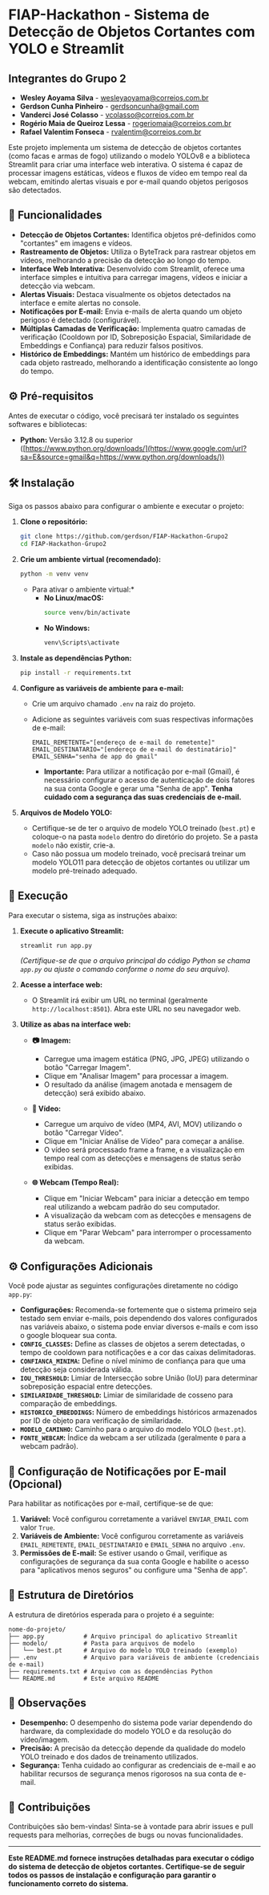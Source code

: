 # FIAP-Hackathon - Sistema de Detecção de Objetos Cortantes com YOLO e Streamlit

## Integrantes do Grupo 2

  * **Wesley Aoyama Silva** - wesleyaoyama@correios.com.br
  * **Gerdson Cunha Pinheiro** - gerdsoncunha@gmail.com
  * **Vanderci José Colasso** - vcolasso@correios.com.br
  * **Rogério Maia de Queiroz Lessa** - rogeriomaia@correios.com.br
  * **Rafael Valentim Fonseca** - rvalentim@correios.com.br 

Este projeto implementa um sistema de detecção de objetos cortantes (como facas e armas de fogo) utilizando o modelo YOLOv8 e a biblioteca Streamlit para criar uma interface web interativa. O sistema é capaz de processar imagens estáticas, vídeos e fluxos de vídeo em tempo real da webcam, emitindo alertas visuais e por e-mail quando objetos perigosos são detectados.

## 🚀 Funcionalidades

  * **Detecção de Objetos Cortantes:** Identifica objetos pré-definidos como "cortantes" em imagens e vídeos.
  * **Rastreamento de Objetos:** Utiliza o ByteTrack para rastrear objetos em vídeos, melhorando a precisão da detecção ao longo do tempo.
  * **Interface Web Interativa:**  Desenvolvido com Streamlit, oferece uma interface simples e intuitiva para carregar imagens, vídeos e iniciar a detecção via webcam.
  * **Alertas Visuais:**  Destaca visualmente os objetos detectados na interface e emite alertas no console.
  * **Notificações por E-mail:**  Envia e-mails de alerta quando um objeto perigoso é detectado (configurável).
  * **Múltiplas Camadas de Verificação:** Implementa quatro camadas de verificação (Cooldown por ID, Sobreposição Espacial, Similaridade de Embeddings e Confiança) para reduzir falsos positivos.
  * **Histórico de Embeddings:** Mantém um histórico de embeddings para cada objeto rastreado, melhorando a identificação consistente ao longo do tempo.

## ⚙️ Pré-requisitos

Antes de executar o código, você precisará ter instalado os seguintes softwares e bibliotecas:

  * **Python:** Versão 3.12.8 ou superior ([https://www.python.org/downloads/](https://www.google.com/url?sa=E&source=gmail&q=https://www.python.org/downloads/))
  
## 🛠️ Instalação

Siga os passos abaixo para configurar o ambiente e executar o projeto:

1.  **Clone o repositório:**

    ```bash
    git clone https://github.com/gerdson/FIAP-Hackathon-Grupo2
    cd FIAP-Hackathon-Grupo2
    ```

2.  **Crie um ambiente virtual (recomendado):**

    ```bash
    python -m venv venv
    ```

      * Para ativar o ambiente virtual:\*
          * **No Linux/macOS:**
            ```bash
            source venv/bin/activate
            ```
          * **No Windows:**
            ```bash
            venv\Scripts\activate
            ```

3.  **Instale as dependências Python:**

    ```bash
    pip install -r requirements.txt
    ```

4.  **Configure as variáveis de ambiente para e-mail:**

      * Crie um arquivo chamado `.env` na raiz do projeto.

      * Adicione as seguintes variáveis com suas respectivas informações de e-mail:

        ```
        EMAIL_REMETENTE="[endereço de e-mail do remetente]"
        EMAIL_DESTINATARIO="[endereço de e-mail do destinatário]"
        EMAIL_SENHA="senha de app do gmail"
        ```

          * **Importante:** Para utilizar a notificação por e-mail (Gmail), é necessário configurar o acesso de autenticação de dois fatores na sua conta Google e gerar uma "Senha de app". **Tenha cuidado com a segurança das suas credenciais de e-mail.**

5.  **Arquivos de Modelo YOLO:**

      * Certifique-se de ter o arquivo de modelo YOLO treinado (`best.pt`) e coloque-o na pasta `modelo` dentro do diretório do projeto. Se a pasta `modelo` não existir, crie-a.
      * Caso não possua um modelo treinado, você precisará treinar um modelo YOLO11 para detecção de objetos cortantes ou utilizar um modelo pré-treinado adequado.

## 🚀 Execução

Para executar o sistema, siga as instruções abaixo:

1.  **Execute o aplicativo Streamlit:**

    ```bash
    streamlit run app.py
    ```

    *(Certifique-se de que o arquivo principal do código Python se chama `app.py` ou ajuste o comando conforme o nome do seu arquivo).*

2.  **Acesse a interface web:**

      * O Streamlit irá exibir um URL no terminal (geralmente `http://localhost:8501`). Abra este URL no seu navegador web.

3.  **Utilize as abas na interface web:**

      * **📷 Imagem:**

          * Carregue uma imagem estática (PNG, JPG, JPEG) utilizando o botão "Carregar Imagem".
          * Clique em "Analisar Imagem" para processar a imagem.
          * O resultado da análise (imagem anotada e mensagem de detecção) será exibido abaixo.

      * **🎥 Vídeo:**

          * Carregue um arquivo de vídeo (MP4, AVI, MOV) utilizando o botão "Carregar Vídeo".
          * Clique em "Iniciar Análise de Vídeo" para começar a análise.
          * O vídeo será processado frame a frame, e a visualização em tempo real com as detecções e mensagens de status serão exibidas.

      * **🌐 Webcam (Tempo Real):**

          * Clique em "Iniciar Webcam" para iniciar a detecção em tempo real utilizando a webcam padrão do seu computador.
          * A visualização da webcam com as detecções e mensagens de status serão exibidas.
          * Clique em "Parar Webcam" para interromper o processamento da webcam.

## ⚙️ Configurações Adicionais

Você pode ajustar as seguintes configurações diretamente no código `app.py`:

  * **Configurações:** Recomenda-se fortemente que o sistema primeiro seja testado sem enviar e-mails, pois dependendo dos valores configurados nas variáveis abaixo, o sistema pode enviar diversos e-mails e com isso o google bloquear sua conta.
  * **`CONFIG_CLASSES`:** Define as classes de objetos a serem detectadas, o tempo de cooldown para notificações e a cor das caixas delimitadoras.
  * **`CONFIANCA_MINIMA`:**  Define o nível mínimo de confiança para que uma detecção seja considerada válida.
  * **`IOU_THRESHOLD`:** Limiar de Intersecção sobre União (IoU) para determinar sobreposição espacial entre detecções.
  * **`SIMILARIDADE_THRESHOLD`:** Limiar de similaridade de cosseno para comparação de embeddings.
  * **`HISTORICO_EMBEDDINGS`:** Número de embeddings históricos armazenados por ID de objeto para verificação de similaridade.
  * **`MODELO_CAMINHO`:** Caminho para o arquivo do modelo YOLO (`best.pt`).
  * **`FONTE_WEBCAM`:** Índice da webcam a ser utilizada (geralmente `0` para a webcam padrão).

## 📧 Configuração de Notificações por E-mail (Opcional)

Para habilitar as notificações por e-mail, certifique-se de que:

1.  **Variável:** Você configurou corretamente a variável `ENVIAR_EMAIL` com valor `True`.
2.  **Variáveis de Ambiente:** Você configurou corretamente as variáveis `EMAIL_REMETENTE`, `EMAIL_DESTINATARIO` e `EMAIL_SENHA` no arquivo `.env`.
3.  **Permissões de E-mail:** Se estiver usando o Gmail, verifique as configurações de segurança da sua conta Google e habilite o acesso para "aplicativos menos seguros" ou configure uma "Senha de app".


## 📂 Estrutura de Diretórios

A estrutura de diretórios esperada para o projeto é a seguinte:

```
nome-do-projeto/
├── app.py           # Arquivo principal do aplicativo Streamlit
├── modelo/          # Pasta para arquivos de modelo
│   └── best.pt      # Arquivo do modelo YOLO treinado (exemplo)
├── .env             # Arquivo para variáveis de ambiente (credenciais de e-mail)
├── requirements.txt # Arquivo com as dependências Python
└── README.md        # Este arquivo README
```

## 📝 Observações

  * **Desempenho:** O desempenho do sistema pode variar dependendo do hardware, da complexidade do modelo YOLO e da resolução do vídeo/imagem.
  * **Precisão:** A precisão da detecção depende da qualidade do modelo YOLO treinado e dos dados de treinamento utilizados.
  * **Segurança:** Tenha cuidado ao configurar as credenciais de e-mail e ao habilitar recursos de segurança menos rigorosos na sua conta de e-mail.

## 🤝 Contribuições

Contribuições são bem-vindas\! Sinta-se à vontade para abrir issues e pull requests para melhorias, correções de bugs ou novas funcionalidades.

-----

**Este README.md fornece instruções detalhadas para executar o código do sistema de detecção de objetos cortantes. Certifique-se de seguir todos os passos de instalação e configuração para garantir o funcionamento correto do sistema.**

```
```